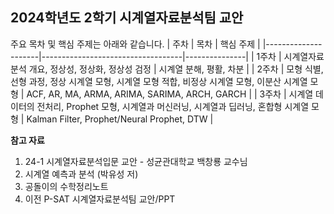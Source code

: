 ## 2024학년도 2학기 시계열자료분석팀 교안
주요 목차 및 핵심 주제는 아래와 같습니다.
|   주차              | 목차                       | 핵심 주제          |
|---------------------|-----------------------------------|---------------|
| 1주차               | 시계열자료분석 개요, 정상성, 정상화, 정상성 검정     | 시계열 분해, 평활, 차분 |
| 2주차               | 모형 식별, 선형 과정, 정상 시계열 모형, 시계열 모형 적합, 비정상 시계열 모형, 이분산 시계열 모형  | ACF, AR, MA, ARMA, ARIMA, SARIMA, ARCH, GARCH  |
| 3주차               | 시계열 데이터의 전처리, Prophet 모형, 시계열과 머신러닝, 시계열과 딥러닝, 혼합형 시계열 모형 | Kalman Filter, Prophet/Neural Prophet, DTW |

**참고 자료**
1. 24-1 시계열자료분석입문 교안 - 성균관대학교 백창룡 교수님
2. 시계열 예측과 분석 (박유성 저)
3. 공돌이의 수학정리노트
4. 이전 P-SAT 시계열자료분석팀 교안/PPT
